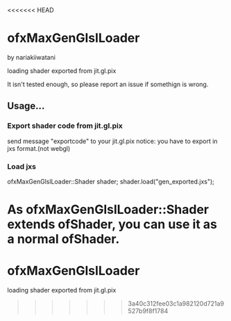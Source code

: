 <<<<<<< HEAD
# ofxMaxGenGlslLoader
by nariakiiwatani

loading shader exported from jit.gl.pix

It isn't tested enough, so please report an issue if somethign is wrong.

## Usage...
### Export shader code from jit.gl.pix
send message "exportcode" to your jit.gl.pix
notice: you have to export in jxs format.(not webgl)

### Load jxs
ofxMaxGenGlslLoader::Shader shader;
shader.load("gen_exported.jxs");

As ofxMaxGenGlslLoader::Shader extends ofShader, you can use it as a normal ofShader.
=======
ofxMaxGenGlslLoader
===================

loading shader exported from jit.gl.pix
>>>>>>> 3a40c312fee03c1a982120d721a9527b9f8f1784
